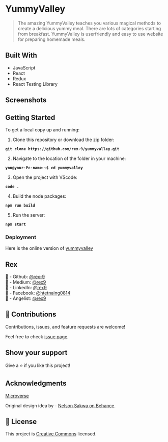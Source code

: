 # YummyValley

> The amazing YummyValley teaches you various magical methods to create a delicious yummy meal.
> There are lots of categories starting from breakfast.
> YummyValley is userfriendly and easy to use website for preparing homemade meals.

## Built With

- JavaScript
- React
- Redux
- React Testing Library

## Screenshots

<!-- ![yummyvalleys](./src/assets/yummyvalleys.png)
![Xmissions](./src/assets/Xmissions.png)
![Xprofiles](./src/assets/Xprofile.png) -->

## Getting Started

To get a local copy up and running:

1. Clone this repository or download the zip folder:

**`git clone https://github.com/rex-9/yummyvalley.git`**

2. Navigate to the location of the folder in your machine:

**`you@your-Pc-name:~$ cd yummyvalley`**

3. Open the project with VScode:

**`code .`**

4. Build the node packages:

**`npm run build`**

5. Run the server:

**`npm start`**

### Deployment

Here is the online version of [yummyvalley](https://yummyvalley.netlify.app/)

## Rex

👤 - Github: [@rex-9](https://github.com/rex-9/)<br>
👤 - Medium: [@rex9](https://medium.com/rex9/)<br>
👤 - LinkedIn: [@rex9](https://www.linkedin.com/in/rex9/)<br>
👤 - Facebook: [@htetnaing0814](https://www.facebook.com/htetnaing0814)<br>
👤 - Angelist: [@rex9](https://angel.co/u/rex9)<br>

## 🤝 Contributions

Contributions, issues, and feature requests are welcome!

Feel free to check [issue page](https://github.com/HtetNaing0814/yummyvalley/issues).

## Show your support

Give a ⭐️ if you like this project!

## Acknowledgments

[Microverse](https://bit.ly/MicroverseTN)

Original design idea by - [Nelson Sakwa on Behance](https://www.behance.net/sakwadesignstudio).

## 📝 License

This project is [Creative Commons](https://creativecommons.org/licenses/by-nc/4.0/) licensed.
